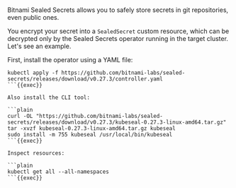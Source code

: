 
<br>

Bitnami Sealed Secrets allows you to safely store
secrets in git repositories, even public ones.

You encrypt your secret into a `SealedSecret` custom resource,
which can be decrypted only by the Sealed Secrets operator
running in the target cluster. Let's see an example.

First, install the operator using a YAML file:

```plain
kubectl apply -f https://github.com/bitnami-labs/sealed-secrets/releases/download/v0.27.3/controller.yaml
```{{exec}}

Also install the CLI tool:

```plain
curl -OL "https://github.com/bitnami-labs/sealed-secrets/releases/download/v0.27.3/kubeseal-0.27.3-linux-amd64.tar.gz"
tar -xvzf kubeseal-0.27.3-linux-amd64.tar.gz kubeseal
sudo install -m 755 kubeseal /usr/local/bin/kubeseal
```{{exec}}

Inspect resources:

```plain
kubectl get all --all-namespaces
```{{exec}}
